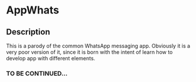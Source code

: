 # AppWhats

## Description
This is a parody of the common WhatsApp messaging app. Obviously it is a very poor version of it, since it is born with the intent of learn how to develop app with different elements. 

### TO BE CONTINUED...
